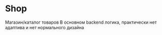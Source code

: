 # Shop
Магазин/каталог товаров
В основном backend логика, практически нет адаптива и нет нормального дизайна
